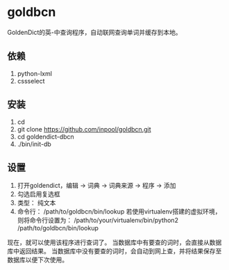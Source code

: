 # goldbcn
GoldenDict的英-中查询程序，自动联网查询单词并缓存到本地。

## 依赖

1. python-lxml
2. cssselect

## 安装

1. cd
2. git clone https://github.com/inpool/goldbcn.git
3. cd goldendict-dbcn
4. ./bin/init-db

## 设置

1. 打开goldendict，编辑 -> 词典 -> 词典来源 -> 程序 -> 添加
2. 勾选启用复选框
3. 类型： 纯文本
4. 命令行： /path/to/goldbcn/bin/lookup
   若使用virtualenv搭建的虚拟环境，则将命令行设置为：
   /path/to/your/virtualenv/bin/python2 /path/to/goldbcn/bin/lookup

现在，就可以使用该程序进行查词了。
当数据库中有要查的词时，会直接从数据库中返回结果。
当数据库中没有要查的词时，会自动到网上查，并将结果保存至数据库以便下次使用。
